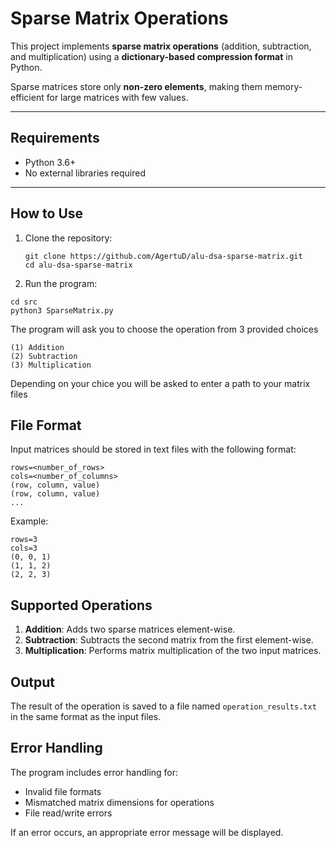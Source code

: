 # Sparse Matrix Operations

This project implements **sparse matrix operations** (addition, subtraction, and multiplication) using a **dictionary-based compression format** in Python.

Sparse matrices store only **non-zero elements**, making them memory-efficient for large matrices with few values.

---

##  Requirements

- Python 3.6+
- No external libraries required

---

## How to Use

1. Clone the repository:
   ```
   git clone https://github.com/AgertuD/alu-dsa-sparse-matrix.git
   cd alu-dsa-sparse-matrix
   ```

2. Run the program:

```
cd src
python3 SparseMatrix.py
```
The program will ask you to choose the operation from 3 provided choices

```
(1) Addition
(2) Subtraction
(3) Multiplication
```

Depending on your chice you will be asked to enter a path to your matrix files

## File Format

Input matrices should be stored in text files with the following format:

```
rows=<number_of_rows>
cols=<number_of_columns>
(row, column, value)
(row, column, value)
...
```

Example:
```
rows=3
cols=3
(0, 0, 1)
(1, 1, 2)
(2, 2, 3)
```

## Supported Operations

1. **Addition**: Adds two sparse matrices element-wise.
2. **Subtraction**: Subtracts the second matrix from the first element-wise.
3. **Multiplication**: Performs matrix multiplication of the two input matrices.

## Output

The result of the operation is saved to a file named `operation_results.txt` in the same format as the input files.

## Error Handling

The program includes error handling for:

- Invalid file formats
- Mismatched matrix dimensions for operations
- File read/write errors

If an error occurs, an appropriate error message will be displayed.

